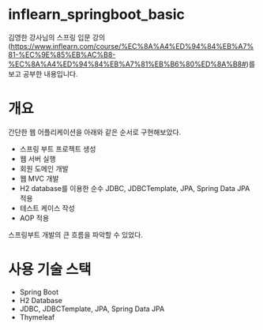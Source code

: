# inflearn_springboot_basic
김영한 강사님의 스프링 입문 강의(https://www.inflearn.com/course/%EC%8A%A4%ED%94%84%EB%A7%81-%EC%9E%85%EB%AC%B8-%EC%8A%A4%ED%94%84%EB%A7%81%EB%B6%80%ED%8A%B8#)를 보고 공부한 내용입니다.

# 개요
간단한 웹 어플리케이션을 아래와 같은 순서로 구현해보았다.
- 스프링 부트 프로젝트 생성
- 웹 서버 실행
- 회원 도메인 개발
- 웹 MVC 개발
- H2 database를 이용한 순수 JDBC, JDBCTemplate, JPA, Spring Data JPA 적용
- 테스트 케이스 작성
- AOP 적용 

스프링부트 개발의 큰 흐름을 파악할 수 있었다. 

# 사용 기술 스택
- Spring Boot
- H2 Database
- JDBC, JDBCTemplate, JPA, Spring Data JPA
- Thymeleaf

